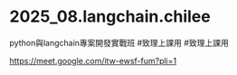 # 2025_08.langchain.chilee
python與langchain專案開發實戰班
#致理上課用
#致理上課用

https://meet.google.com/itw-ewsf-fum?pli=1